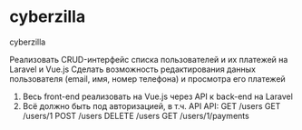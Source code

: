 # cyberzilla
cyberzilla


Реализовать CRUD-интерфейс списка пользователей и их платежей на Laravel и Vue.js
Сделать возможность редактирования данных пользователя (email, имя, номер телефона) и просмотра его платежей
1) Весь front-end реализовать на Vue.js через API к back-end на Laravel
2) Всё должно быть под авторизацией, в т.ч. API
API:
GET /users
GET /users/1
POST /users
DELETE /users
GET /users/1/payments
